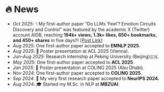 <span class='anchor' id='news'></span>
# 🔥 News

- *Oct 2025*: ✨My first-author paper “Do LLMs ‘Feel’? Emotion Circuits Discovery and Control” was featured by the academic X (Twitter) account AIDB, reaching **194k+ views, 1.3k+ likes, 650+ bookmarks, and 450+ shares** in five days!!! [[Post Link](https://x.com/ai_database/status/1978391529321541750)]
- *Aug 2025*: One first-author paper accepted to **EMNLP 2025**.  
- *Aug 2025*: 🎤 Poster presentation at ACL 2025 (Vienna).
- *Jun–Aug 2025*: Research internship at Peking University (Beijing)🇨🇳.
- *May 2025*: One first-author paper accepted to **ACL 2025**. 
- *Jan 2025*: 🎤 Poster presentation at COLING 2025 (Abu Dhabi). 
- *Nov 2024*: One first-author paper accepted to **COLING 2025**.  
- *Sep 2024*: 🎉 My very first research paper accepted to **NeurIPS 2024.**
- *Aug 2024*: 🎓 Started my M.Sc. in NLP at **MBZUAI**.



